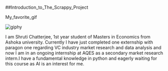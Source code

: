 ##Introduction_to_The_Scrappy_Project

My_favorite_gif


![giphy](https://github.com/pupu-01/New_scrppy/assets/165286053/5f9665be-57ef-4f31-ae0a-3a1aea02d0cb)


I am Shruti Chatterjee, 1st year student of Masters in Economics from Ashoka university. Currently I have just completed one externship with paragon one regarding VC industry market research and data analysis and now I am in an ongoing internship at AQES as a secondary market research intern.I have a fundamental knowledge in python and  eagerly waiting for this course as AI is an interest for me.
